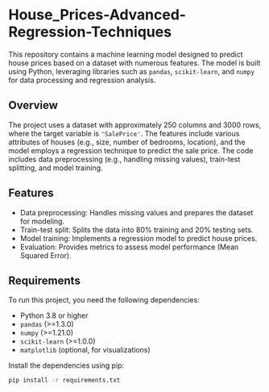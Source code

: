 # House_Prices-Advanced-Regression-Techniques

This repository contains a machine learning model designed to predict house prices based on a dataset with numerous features. The model is built using Python, leveraging libraries such as `pandas`, `scikit-learn`, and `numpy` for data processing and regression analysis.

## Overview

The project uses a dataset with approximately 250 columns and 3000 rows, where the target variable is `'SalePrice'`. The features include various attributes of houses (e.g., size, number of bedrooms, location), and the model employs a regression technique to predict the sale price. The code includes data preprocessing (e.g., handling missing values), train-test splitting, and model training.

## Features

- Data preprocessing: Handles missing values and prepares the dataset for modeling.
- Train-test split: Splits the data into 80% training and 20% testing sets.
- Model training: Implements a regression model to predict house prices.
- Evaluation: Provides metrics to assess model performance (Mean Squared Error).

## Requirements

To run this project, you need the following dependencies:
- Python 3.8 or higher
- `pandas` (>=1.3.0)
- `numpy` (>=1.21.0)
- `scikit-learn` (>=1.0.0)
- `matplotlib` (optional, for visualizations)

Install the dependencies using pip:
```bash
pip install -r requirements.txt

